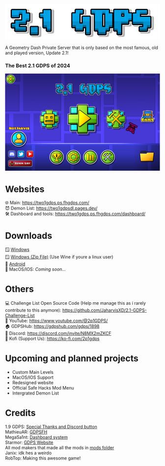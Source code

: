 ![image Alt](https://github.com/JaharvisXD/2.1-GDPS/blob/main/gdpslogo.png)

A Geometry Dash Private Server that is only based on the most famous, old and played version, Update 2.1!
### The Best 2.1 GDPS of 2024

![image Alt](https://github.com/JaharvisXD/2.1-GDPS/blob/main/image.png?raw=true)

# Websites
🌐 Main: https://two1gdps.ps.fhgdps.com/ \
😈 Demon List: https://two1gdpsdl.pages.dev/ \
🛠️ Dashboard and tools: https://two1gdps.ps.fhgdps.com/dashboard/

# Downloads
🪟 [Windows](https://www.mediafire.com/file/8orjib06kfk6ci6/2.1_GDPS_Installer.exe/file)\
🪟 [Windows (Zip File)](https://www.mediafire.com/file/pc2apvao4bx2qic/2.1_GDPS_Windows.zip/file) (Use Wine if youre a linux user)\
🤖 [Android](https://www.mediafire.com/file/i99zb2e7goqf7q3/2.1_GDPS_Android.apk/file)\
🍎 MacOS/IOS: *Coming soon...*

# Others
💻 Challenge List Open Source Code (Help me manage this as i rarely contribute to this anymore): https://github.com/JaharvisXD/2.1-GDPS-Challenge-List \
🎥 YouTube: https://www.youtube.com/@2p1GDPS/ \
🏠 GDPSHub: https://gdpshub.com/gdps/1898 \
👥 Discord: https://discord.com/invite/N8MX2mZKCF \
💌 Kofi (Support Us): https://ko-fi.com/2p1gdps

# Upcoming and planned projects
- Custom Main Levels
- MacOS/IOS Support
- Redesigned website
- Official Safe Hacks Mod Menu
- Intergrated Demon List

# Credits
1.9 GDPS: [Special Thanks and Discord button](https://github.com/qimiko/gdps-android-public)\
MathieuAR: [GDPSFH](https://discord.gg/TyyqQGuWb8)\
MegaSa1nt: [Dashboard system](https://github.com/MegaSa1nt/GMDprivateServer)\
Starmor: [GDPS Website](https://github.com/dj-starmor/GDPS-Website)\
All mod makers that made all the mods in [mods folder](https://github.com/JaharvisXD/2.1-GDPS/tree/main/mods)\
Janix: idk hes a weirdo\
RobTop: Making this awesome game!
